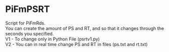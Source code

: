 # PiFmPSRT
Script for PiFmRds.  
You can create the amount of PS and RT, and so that it changes through the seconds you specified.  
V1 - To change only in Python File (psrtv1.py)  
V2 - You can in real time change PS and RT in files (ps.txt and rt.txt)  
